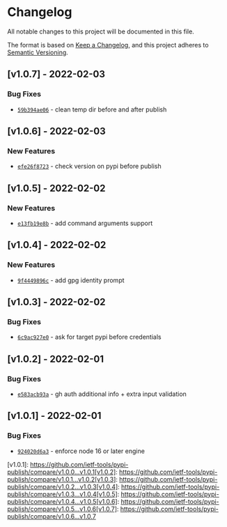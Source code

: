 # Changelog
All notable changes to this project will be documented in this file.

The format is based on [Keep a Changelog](https://keepachangelog.com/en/1.0.0/),
and this project adheres to [Semantic Versioning](https://semver.org/spec/v2.0.0.html).

## [v1.0.7] - 2022-02-03
### Bug Fixes
- [`59b394ae06`](https://github.com/ietf-tools/pypi-publish/commit/59b394ae06696c0f0e6ca4b508692cebb931a058) - clean temp dir before and after publish


## [v1.0.6] - 2022-02-03
### New Features
- [`efe26f8723`](https://github.com/ietf-tools/pypi-publish/commit/efe26f8723323d24363a87c6b3d24693d8bfb12b) - check version on pypi before publish


## [v1.0.5] - 2022-02-02
### New Features
- [`e13fb19e8b`](https://github.com/ietf-tools/pypi-publish/commit/e13fb19e8b0fa52c8c651c269cb06b28c3509f93) - add command arguments support


## [v1.0.4] - 2022-02-02
### New Features
- [`9f4449896c`](https://github.com/ietf-tools/pypi-publish/commit/9f4449896c22630580f751d80025ec52b4b61a87) - add gpg identity prompt


## [v1.0.3] - 2022-02-02
### Bug Fixes
- [`6c9ac927e0`](https://github.com/ietf-tools/pypi-publish/commit/6c9ac927e0cbd8b978bec3ba6f4f5dc7a4e0ff29) - ask for target pypi before credentials


## [v1.0.2] - 2022-02-01
### Bug Fixes
- [`e583acb93a`](https://github.com/ietf-tools/pypi-publish/commit/e583acb93a3d919b21621707df6eb9cf2eee76b1) - gh auth additional info + extra input validation


## [v1.0.1] - 2022-02-01
### Bug Fixes
- [`924020d6a3`](https://github.com/ietf-tools/pypi-publish/commit/924020d6a33c194206b9b769a4279e23efca719e) - enforce node 16 or later engine

[v1.0.1]: https://github.com/ietf-tools/pypi-publish/compare/v1.0.0...v1.0.1[v1.0.2]: https://github.com/ietf-tools/pypi-publish/compare/v1.0.1...v1.0.2[v1.0.3]: https://github.com/ietf-tools/pypi-publish/compare/v1.0.2...v1.0.3[v1.0.4]: https://github.com/ietf-tools/pypi-publish/compare/v1.0.3...v1.0.4[v1.0.5]: https://github.com/ietf-tools/pypi-publish/compare/v1.0.4...v1.0.5[v1.0.6]: https://github.com/ietf-tools/pypi-publish/compare/v1.0.5...v1.0.6[v1.0.7]: https://github.com/ietf-tools/pypi-publish/compare/v1.0.6...v1.0.7